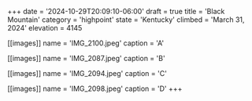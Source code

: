 +++
date = '2024-10-29T20:09:10-06:00'
draft = true
title = 'Black Mountain'
category = 'highpoint'
state = 'Kentucky'
climbed = 'March 31, 2024'
elevation = 4145

[[images]]
name = 'IMG_2100.jpeg'
caption = 'A'

[[images]]
name = 'IMG_2087.jpeg'
caption = 'B'

[[images]]
name = 'IMG_2094.jpeg'
caption = 'C'

[[images]]
name = 'IMG_2098.jpeg'
caption = 'D'
+++
